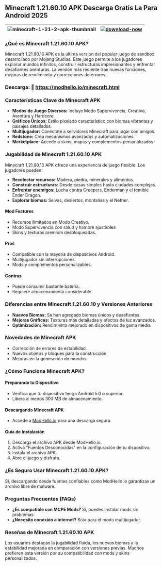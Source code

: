 ## Minecraft 1.21.60.10 APK Descarga Gratis La Para Android 2025

| ![minecraft-1-21-2-apk-thumbnail](https://github.com/user-attachments/assets/76dfe1e7-6981-43bb-86cc-0d4ecc999e96) | [![download-now](https://github.com/user-attachments/assets/22657e67-9d2d-46af-a41a-5d365d2ddc1f)](https://modhello.io/minecraft.html)  |
|:-------------------------------------------------:|-----------------------|

### ¿Qué es Minecraft 1.21.60.10 APK?
Minecraft 1.21.60.10 APK es la última versión del popular juego de sandbox desarrollado por Mojang Studios. Este juego permite a los jugadores explorar mundos infinitos, construir estructuras impresionantes y enfrentar desafiantes aventuras. La versión más reciente trae nuevas funciones, mejoras de rendimiento y correcciones de errores.

### Descarga: 🎃 https://modhello.io/minecraft.html

### Características Clave de Minecraft APK
- **Modos de Juego Diversos:** Incluye Modo Supervivencia, Creativo, Aventura y Hardcore.
- **Gráficos Únicos:** Estilo pixelado característico con biomas vibrantes y paisajes detallados.
- **Multijugador:** Conéctate a servidores Minecraft para jugar con amigos.
- **Redstone:** Crea mecanismos avanzados y automatizaciones.
- **Marketplace:** Accede a skins, mapas y complementos personalizados.

### Jugabilidad de Minecraft 1.21.60.10 APK
Minecraft 1.21.60.10 APK ofrece una experiencia de juego flexible. Los jugadores pueden:
- **Recolectar recursos:** Madera, piedra, minerales y alimentos.
- **Construir estructuras:** Desde casas simples hasta ciudades complejas.
- **Enfrentar enemigos:** Lucha contra Creepers, Enderman y el temible Ender Dragon.
- **Explorar biomas:** Selvas, desiertos, montañas y el Nether.

#### Mod Features
- Recursos ilimitados en Modo Creativo.
- Modo Supervivencia con salud y hambre ajustables.
- Skins y texturas premium desbloqueadas.

#### Pros
- Compatible con la mayoría de dispositivos Android.
- Multijugador sin interrupciones.
- Mods y complementos personalizables.

#### Contras
- Puede consumir bastante batería.
- Requiere almacenamiento considerable.

### Diferencias entre Minecraft 1.21.60.10 y Versiones Anteriores
- **Nuevos Biomas:** Se han agregado biomas únicos y desafiantes.
- **Mejoras Gráficas:** Texturas más detalladas y efectos de luz avanzados.
- **Optimización:** Rendimiento mejorado en dispositivos de gama media.

### Novedades de Minecraft APK
- Corrección de errores de estabilidad.
- Nuevos objetos y bloques para la construcción.
- Mejoras en la generación de mundos.

### ¿Cómo Funciona Minecraft APK?
#### Preparando tu Dispositivo
- Verifica que tu dispositivo tenga Android 5.0 o superior.
- Libera al menos 300 MB de almacenamiento.

#### Descargando Minecraft APK
- Accede a [ModHello.io](https://modhello.io) para una descarga segura.

#### Guía de Instalación
1. Descarga el archivo APK desde ModHello.io.
2. Activa "Fuentes Desconocidas" en la configuración de tu dispositivo.
3. Instala el archivo APK.
4. Abre el juego y disfruta.

### ¿Es Seguro Usar Minecraft 1.21.60.10 APK?
Sí, descargando desde fuentes confiables como ModHello.io garantizas un archivo libre de malware.

### Preguntas Frecuentes (FAQs)
- **¿Es compatible con MCPE Mods?** Sí, puedes instalar mods sin problemas.
- **¿Necesito conexión a internet?** Solo para el modo multijugador.

### Reseñas de Minecraft 1.21.60.10 APK
Los usuarios destacan la jugabilidad fluida, los nuevos biomas y la estabilidad mejorada en comparación con versiones previas. Muchos prefieren esta versión por su compatibilidad con mods y skins personalizados.

